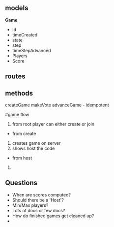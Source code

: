 ## models

**Game**
 - id
 - timeCreated
 - state
 - step
 - timeStepAdvanced
 - Players
 - Score


## routes

## methods
createGame
makeVote
advanceGame - idempotent

#game flow
 1. from root player can either create or join
  - from create
   1. creates game on server
   2. shows host the code
  - from host
   1. 

## Questions
 - When are scores computed?
 - Should there be a 'Host'?
 - Min/Max players?
 - Lots of docs or few docs?
 - How do finished games get cleaned up?
 - 
 

